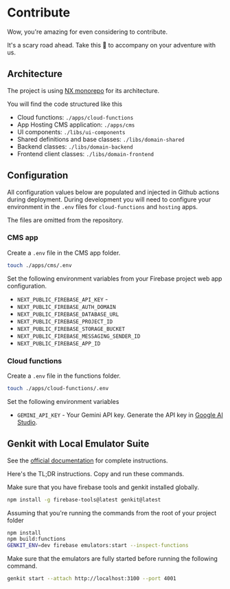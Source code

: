 # Contribute

Wow, you're amazing for even considering to contribute.

It's a scary road ahead. Take this 🦄 to accompany on your adventure with us.

## Architecture

The project is using [NX monorepo](https://nx.dev/) for its architecture.

You will find the code structured like this

- Cloud functions: `./apps/cloud-functions`
- App Hosting CMS application: `./apps/cms`
- UI components: `./libs/ui-components`
- Shared definitions and base classes: `./libs/domain-shared`
- Backend classes: `./libs/domain-backend`
- Frontend client classes: `./libs/domain-frontend`

## Configuration

All configuration values below are populated and injected in Github actions during
deployment. During development you will need to configure your environment in the
`.env` files for `cloud-functions` and `hosting` apps.

The files are omitted from the repository.

### CMS app

Create a `.env` file in the CMS app folder.

```sh
touch ./apps/cms/.env
```

Set the following environment variables from your Firebase project web app configuration.

- `NEXT_PUBLIC_FIREBASE_API_KEY` -
- `NEXT_PUBLIC_FIREBASE_AUTH_DOMAIN`
- `NEXT_PUBLIC_FIREBASE_DATABASE_URL`
- `NEXT_PUBLIC_FIREBASE_PROJECT_ID`
- `NEXT_PUBLIC_FIREBASE_STORAGE_BUCKET`
- `NEXT_PUBLIC_FIREBASE_MESSAGING_SENDER_ID`
- `NEXT_PUBLIC_FIREBASE_APP_ID`

### Cloud functions

Create a `.env` file in the functions folder.

```sh
touch ./apps/cloud-functions/.env
```

Set the following environment variables

- `GEMINI_API_KEY` - Your Gemini API key. Generate the API key in [Google AI Studio](https://aistudio.google.com/app/apikey).

## Genkit with Local Emulator Suite

See the [official documentation](https://firebase.google.com/docs/genkit/firebase#developing_using_firebase_local_emulator_suite) for complete instructions.

Here's the TL;DR instructions. Copy and run these commands.

Make sure that you have firebase tools and genkit installed globally.

```sh
npm install -g firebase-tools@latest genkit@latest
```

Assuming that you're running the commands from the root of your project folder

```sh
npm install
npm build:functions
GENKIT_ENV=dev firebase emulators:start --inspect-functions
```

Make sure that the emulators are fully started before running the following command.

```sh
genkit start --attach http://localhost:3100 --port 4001
```
